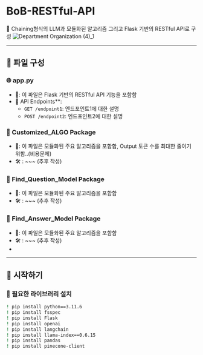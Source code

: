 # BoB-RESTful-API

📌 Chaining형식의 LLM과 모듈화된 알고리즘 그리고 Flask 기반의 RESTful API로 구성
![Department Organization (4)_1](https://github.com/S-SIRIUS/BoB-RESTful-API/assets/109223193/b4f7f373-c95b-46e4-9d06-1467c006acb6)






---

## 📂 파일 구성

### 🌐 app.py
- 📜: 이 파일은 Flask 기반의 RESTful API 기능을 포함함
- 🔗 API Endpoints**: 
  - `GET /endpoint1`: 엔드포인트1에 대한 설명
  - `POST /endpoint2`: 엔드포인트2에 대한 설명
### 📂 Customized_ALGO Package
- 📜: 이 파일은 모듈화된 주요 알고리즘을 포함함, Output 토큰 수를 최대한 줄이기 위함..(비용문제)
- 🛠 : ~~~ (추후 작성)

### 📂 Find_Question_Model Package
- 📜: 이 파일은 모듈화된 주요 알고리즘을 포함함
- 🛠 : ~~~ (추후 작성)

### 📂 Find_Answer_Model Package
- 📜: 이 파일은 모듈화된 주요 알고리즘을 포함함
- 🛠 : ~~~ (추후 작성)
- 
---

## 🚀 시작하기

### 🔧 필요한 라이브러리 설치
```bash
! pip install python==3.11.6
! pip install fsspec
! pip install Flask
! pip install openai
! pip install langchain
! pip install llama-index==0.6.15
! pip install pandas
! pip install pinecone-client
